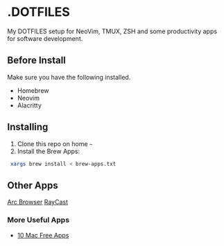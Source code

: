 # .DOTFILES

My DOTFILES setup for NeoVim, TMUX, ZSH and some productivity apps for software development.

## Before Install

Make sure you have the following installed.

- Homebrew
- Neovim
- Alacritty

## Installing

1. Clone this repo on home `~`
2. Install the Brew Apps:

```sh
 xargs brew install < brew-apps.txt
```

## Other Apps

[Arc Browser](https://arc.net/)
[RayCast](https://www.raycast.com/)

### More Useful Apps

- [10 Mac Free Apps](https://youtu.be/z0f7Gfimk5w?si=x3fn08BcLCoyMvIk)
